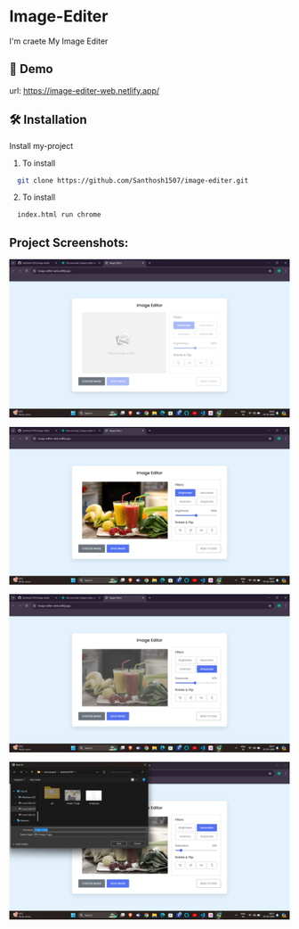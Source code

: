 # Image-Editer

I'm craete My Image Editer

## 🔗 Demo

url: https://image-editer-web.netlify.app/

## 🛠 Installation

Install my-project

1. To install
```bash
  git clone https://github.com/Santhosh1507/image-editer.git
```
2. To install
```bash
  index.html run chrome
```
## Project Screenshots:
![alt text](<Images/Screenshot 2024-05-07 083641.png>)

![alt text](<Images/Screenshot 2024-05-07 083705.png>)

![alt text](<Images/Screenshot 2024-05-07 083717.png>)

![alt text](<Images/Screenshot 2024-05-07 083737.png>)

